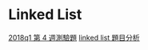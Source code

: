 # Linked List

[2018q1 第 4 週測驗題](https://hackmd.io/s/SyK-WApKM#2018q1-%E7%AC%AC-4-%E9%80%B1%E6%B8%AC%E9%A9%97%E9%A1%8C)
[linked list 題目分析](https://hackmd.io/s/HyELy5bTz)
